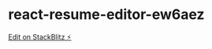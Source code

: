 # react-resume-editor-ew6aez

[Edit on StackBlitz ⚡️](https://stackblitz.com/edit/react-resume-editor-ew6aez)